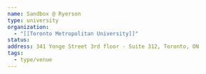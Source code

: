 ```yaml
---
name: Sandbox @ Ryerson
type: university
organization:
  - "[[Toronto Metropolitan University]]"
status: 
address: 341 Yonge Street 3rd floor - Suite 312, Toronto, ON
tags:
  - type/venue
---
```

